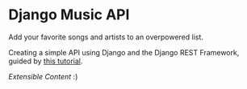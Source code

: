 # Django Music API

Add your favorite songs and artists to an overpowered list.

Creating a simple API using Django and the Django REST Framework, guided by
[this tutorial](https://medium.com/backticks-tildes/lets-build-an-api-with-django-rest-framework-32fcf40231e5).

_Extensible Content_ :)
